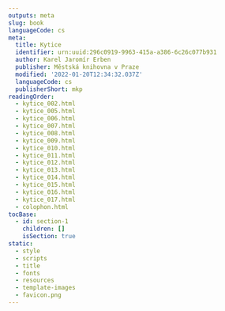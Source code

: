 ```yaml
---
outputs: meta
slug: book
languageCode: cs
meta:
  title: Kytice
  identifier: urn:uuid:296c0919-9963-415a-a386-6c26c077b931
  author: Karel Jaromír Erben
  publisher: Městská knihovna v Praze
  modified: '2022-01-20T12:34:32.037Z'
  languageCode: cs
  publisherShort: mkp
readingOrder:
  - kytice_002.html
  - kytice_005.html
  - kytice_006.html
  - kytice_007.html
  - kytice_008.html
  - kytice_009.html
  - kytice_010.html
  - kytice_011.html
  - kytice_012.html
  - kytice_013.html
  - kytice_014.html
  - kytice_015.html
  - kytice_016.html
  - kytice_017.html
  - colophon.html
tocBase:
  - id: section-1
    children: []
    isSection: true
static:
  - style
  - scripts
  - title
  - fonts
  - resources
  - template-images
  - favicon.png
---
```

